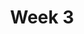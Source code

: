 ---
title: Week 3
weekNumber: 3
days:
  - date: '2025-07-21'
    events:
      - name: LEC
        type: lecture
        title: Natural Language Processing (part 2)
        url: https://drive.google.com/file/d/1fnSJw-djPPQ3ROMJllXYWRdVP_9QE_3L/view?usp=drive_link
    events:
      - name: Photo
        type: image
        title: Cluster 12 Group Photo
        url: assets/images/20250721_152034_Cluster12_Group_Photo.jpg
  - date: '2025-07-23'
    events:
      - name: LEC
        type: lecture
        title: Neural Networks
        url: https://docs.google.com/presentation/d/1RCQs-BEmuTFXZUXfQI5iVFlyk0pxu47R/edit?slide=id.g36f23065b35_1_0#slide=id.g36f23065b35_1_0
        filled: https://drive.google.com/file/d/1jVo1QmOkueZ8Rzy-DU-yiL9h7wx8tRk0/view?usp=sharing
      - name: WAIVER
        type: Field Trip
        title: >
          <strong>Google Field Trip Waiver – ACTION REQUIRED</strong><br>
          <ul>
            <li>Students under 16 need a waiver and release signed by a parent or guardian.</li>
            <li>Students 16 or older <strong>with</strong> a government-issued ID (Driver's License, Passport, or Birth Certificate) must bring it to the field trip.</li>
            <li>Students 16 or older <strong>without</strong> government-issued ID must have a signed waiver and release <strong>and</strong> their school student ID.</li>
            <li><strong>All signed forms must be scanned or photographed and emailed to cosmos-cluster12@ucsd.edu by 4:00 PM on Thursday, July 23, 2025.</strong></li>
          </ul>
        url: https://drive.google.com/file/d/11hxBN9u71b9yomE_V8noCUHNzHk5GDYK/view?usp=sharing
  - date: '2025-07-24'
    events:
      - name: SciComm
        type: Lecture
        title: SciComm Playlist
        url: https://www.youtube.com/watch?v=rL37_PUFtUI&list=PLwm779rvNtJbzsEWmF_8cGhbszXb-uX_P&pp=gAQB
      - name: PROJ
        type: Proj
        title: Final Project Proposals
        url: https://forms.gle/GXR7P53ow3uJsjbR6
      - name: PROJ
        type: Proj
        title: Data Set Resources
        url: resources/
  - date: '2025-07-25'
    events:
      - name: PROJ
        type: proj
        title: EMNIST Kaggle Competition
        url: projects/proj03/
---